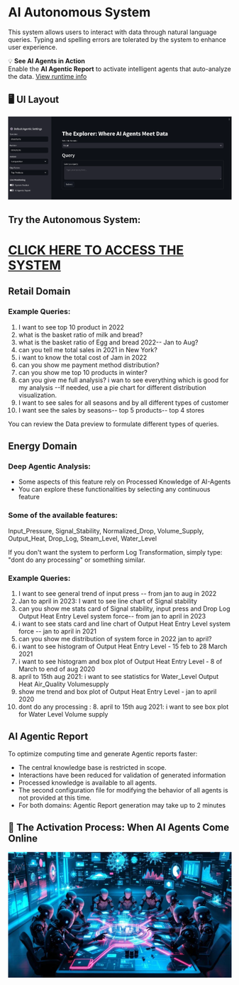 # AI Autonomous System

This system allows users to interact with data through natural language queries. Typing and spelling errors are tolerated by the system to enhance user experience.

💡 **See AI Agents in Action**  
Enable the **AI Agentic Report** to activate intelligent agents that auto-analyze the data. [View runtime info](#ai-agentic-report)

## 🖥️ UI Layout
![Demo Screenshot](autonomous_system.png)

## Try the Autonomous System:
# [CLICK HERE TO ACCESS THE SYSTEM](https://da62-103-251-59-97.ngrok-free.app/)

## Retail Domain

### Example Queries:
1. I want to see top 10 product in 2022
2. what is the basket ratio of milk and bread?
3. what is the basket ratio of Egg and bread 2022-- Jan to Aug?
4. can you tell me total sales in 2021 in New York?
5. i want to know the total cost of Jam in 2022
6. can you show me payment method distribution?
7. can you show me top 10 products in winter?
8. can you give me full analysis? i wan to see everything which is good for my analysis --If needed, use a pie chart for different distribution visualization.
9. I want to see sales for all seasons and by all different types of customer
10. I want see the sales by seasons-- top 5 products-- top 4 stores

You can review the Data preview to formulate different types of queries.

## Energy Domain

### Deep Agentic Analysis:
* Some aspects of this feature rely on Processed Knowledge of AI-Agents
* You can explore these functionalities by selecting any continuous feature

### Some of the available features:
Input_Pressure, Signal_Stability, Normalized_Drop, Volume_Supply, Output_Heat, Drop_Log, Steam_Level, Water_Level

If you don't want the system to perform Log Transformation, simply type: "dont do any processing" or something similar.

### Example Queries:
1. I want to see general trend of input press -- from jan to aug in 2022
2. Jan to april in 2023: I want to see line chart of Signal stability
3. can you show me stats card of Signal stability, input press and Drop Log Output Heat Entry Level system force-- from jan to april in 2023
4. i want to see stats card and line chart of Output Heat Entry Level system force -- jan to april in 2021
5. can you show me distribution of system force in 2022 jan to april?
6. i want to see histogram of Output Heat Entry Level - 15 feb to 28 March 2021
7. i want to see histogram and box plot of Output Heat Entry Level - 8 of March to end of aug 2020
8. april to 15th aug 2021: i want to see statistics for Water_Level Output Heat Air_Quality Volumesupply
9. show me trend and box plot of Output Heat Entry Level - jan to april 2020
10. dont do any processing : 8. april to 15th aug 2021: i want to see box plot for Water Level Volume supply

## AI Agentic Report

To optimize computing time and generate Agentic reports faster:
* The central knowledge base is restricted in scope.
* Interactions have been reduced for validation of generated information
* Processed knowledge is available to all agents.
* The second configuration file for modifying the behavior of all agents is not provided at this time.
* For both domains: Agentic Report generation may take up to 2 minutes

## 🤖 The Activation Process: When AI Agents Come Online
![agentic_talk](agentic_talk.jpg)
